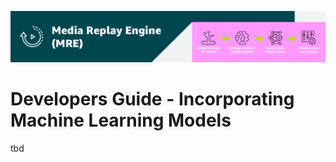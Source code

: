 [![Header](../assets/images/mre-header-1.png)](../../MRE-Developer-Guide.md)

# Developers Guide - Incorporating Machine Learning Models

tbd
